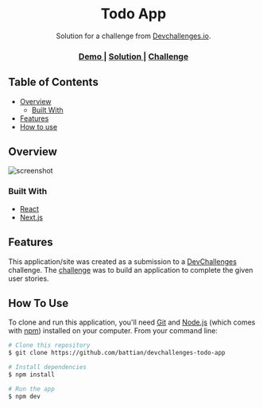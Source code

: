<h1 align="center">Todo App</h1>

<div align="center">
   Solution for a challenge from  <a href="http://devchallenges.io" target="_blank">Devchallenges.io</a>.
</div>

<div align="center">
  <h3>
    <a href="https://todo-app.battian.vercel.app/">
      Demo
    </a>
    <span> | </span>
    <a href="https://github.com/battian/todo-app">
      Solution
    </a>
    <span> | </span>
    <a href="https://devchallenges.io/challenges/hH6PbOHBdPm6otzw2De5">
      Challenge
    </a>
  </h3>
</div>

## Table of Contents

- [Overview](#overview)
  - [Built With](#built-with)
- [Features](#features)
- [How to use](#how-to-use)

## Overview

![screenshot](https://firebasestorage.googleapis.com/v0/b/devchallenges-1234.appspot.com/o/challengesDesigns%2FtodoThumbnail.png?alt=media&token=67a62272-6021-49de-ab19-cda0344d643c)

### Built With

- [React](https://reactjs.org/)
- [Next.js](https://nextjs.org/)

## Features

This application/site was created as a submission to a [DevChallenges](https://devchallenges.io/challenges) challenge. The [challenge](https://devchallenges.io/challenges/hH6PbOHBdPm6otzw2De5) was to build an application to complete the given user stories.

## How To Use

To clone and run this application, you'll need [Git](https://git-scm.com) and [Node.js](https://nodejs.org/en/download/) (which comes with [npm](http://npmjs.com)) installed on your computer. From your command line:

```bash
# Clone this repository
$ git clone https://github.com/battian/devchallenges-todo-app

# Install dependencies
$ npm install

# Run the app
$ npm dev
```
